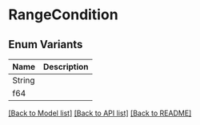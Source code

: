 # RangeCondition

## Enum Variants

| Name | Description |
|---- | -----|
| String |  |
| f64 |  |

[[Back to Model list]](../README.md#documentation-for-models) [[Back to API list]](../README.md#documentation-for-api-endpoints) [[Back to README]](../README.md)


